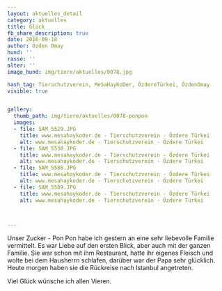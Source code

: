 ```yaml
---
layout: aktuelles_detail
category: aktuelles
title: Glück
fb_share_description: true
date: 2016-09-18
author: Özden Omay
hund: ''
rasse: ''
alter: ''
image_hund: img/tiere/aktuelles/0078.jpg

hash_tag: Tierschutzverein, MeSaHayKoDer, ÖzdereTürkei, ÖzdenOmay
visible: true


gallery:
  thumb_path: img/tiere/aktuelles/0078-ponpon
  images:
  - file: SAM_5529.JPG
    title: www.mesahaykoder.de - Tierschutzverein - Özdere Türkei
    alt: www.mesahaykoder.de - Tierschutzverein - Özdere Türkei
  - file: SAM_5530.JPG
    title: www.mesahaykoder.de - Tierschutzverein - Özdere Türkei
    alt: www.mesahaykoder.de - Tierschutzverein - Özdere Türkei
  - file: SAM_5588.JPG
    title: www.mesahaykoder.de - Tierschutzverein - Özdere Türkei
    alt: www.mesahaykoder.de - Tierschutzverein - Özdere Türkei
  - file: SAM_5589.JPG
    title: www.mesahaykoder.de - Tierschutzverein - Özdere Türkei
    alt: www.mesahaykoder.de - Tierschutzverein - Özdere Türkei



---
```



Unser Zucker - Pon Pon habe ich gestern an eine sehr liebevolle Familie vermittelt. Es war Liebe auf den ersten Blick, aber auch mit der ganzen Familie.
Sie war schon mit ihm Restaurant, hatte ihr eigenes Fleisch und wolte bei dem Hausherrn schlafen, darüber war der Papa sehr glücklich. Heute morgen haben sie die Rückreise nach Istanbul angetreten.

Viel Glück wünsche ich allen Vieren.
